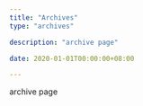 ```yaml
---
title: "Archives"
type: "archives"

description: "archive page"

date: 2020-01-01T00:00:00+08:00

---
```


archive page

